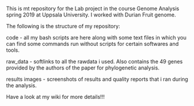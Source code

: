 This is mt repository for the Lab project in the course Genome Analysis spring 2019 at Uppsala University. I worked with Durian Fruit genome.

The following is the structure of my repository:

code - all my bash scripts are here along with some text files in which you can find some commands run without scripts for certain softwares and tools.

raw_data - softlinks to all the rawdata i used. Also contains the 49 genes provided by the authors of the paper for phylogenetic analysis.

results images - screenshots of results and quality reports that i ran during the analysis.

Have a look at my wiki for more details!!!


